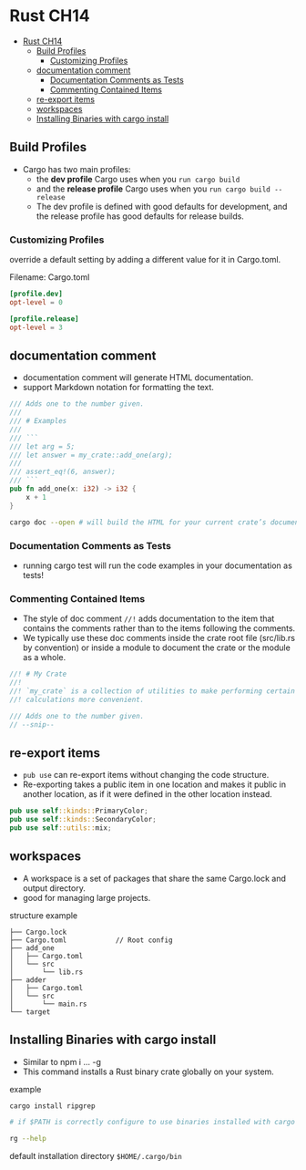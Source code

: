 # Rust CH14

- [Rust CH14](#rust-ch14)
  - [Build Profiles](#build-profiles)
    - [Customizing Profiles](#customizing-profiles)
  - [documentation comment](#documentation-comment)
    - [Documentation Comments as Tests](#documentation-comments-as-tests)
    - [Commenting Contained Items](#commenting-contained-items)
  - [re-export items](#re-export-items)
  - [workspaces](#workspaces)
  - [Installing Binaries with cargo install](#installing-binaries-with-cargo-install)

## Build Profiles

- Cargo has two main profiles: 
  - the **dev profile** Cargo uses when you `run cargo build`
  - and the **release profile** Cargo uses when you `run cargo build --release`
  - The dev profile is defined with good defaults for development, and the release profile has good defaults for release builds.

### Customizing Profiles

override a default setting by adding a different value for it in Cargo.toml.

Filename: Cargo.toml

```toml
[profile.dev]
opt-level = 0

[profile.release]
opt-level = 3
```

## documentation comment

- documentation comment will generate HTML documentation.
- support Markdown notation for formatting the text.

```rust
/// Adds one to the number given.
///
/// # Examples
///
/// ```
/// let arg = 5;
/// let answer = my_crate::add_one(arg);
///
/// assert_eq!(6, answer);
/// ```
pub fn add_one(x: i32) -> i32 {
    x + 1
}
```

```sh
cargo doc --open # will build the HTML for your current crate’s documentation
```

### Documentation Comments as Tests

- running cargo test will run the code examples in your documentation as tests!


### Commenting Contained Items

- The style of doc comment `//!` adds documentation to the item that contains the comments rather than to the items following the comments.
- We typically use these doc comments inside the crate root file (src/lib.rs by convention) or inside a module to document the crate or the module as a whole.

```rust
//! # My Crate
//!
//! `my_crate` is a collection of utilities to make performing certain
//! calculations more convenient.

/// Adds one to the number given.
// --snip--
```

## re-export items

- `pub use` can re-export items without changing the code structure.
- Re-exporting takes a public item in one location and makes it public in another location, as if it were defined in the other location instead.

```rust
pub use self::kinds::PrimaryColor;
pub use self::kinds::SecondaryColor;
pub use self::utils::mix;
```

## workspaces

- A workspace is a set of packages that share the same Cargo.lock and output directory.
- good for managing large projects.

structure example

```text
├── Cargo.lock
├── Cargo.toml            // Root config
├── add_one
│   ├── Cargo.toml
│   └── src
│       └── lib.rs
├── adder
│   ├── Cargo.toml
│   └── src
│       └── main.rs
└── target
```

## Installing Binaries with cargo install

- Similar to npm i ... -g
- This command installs a Rust binary crate globally on your system.

example

```sh
cargo install ripgrep

# if $PATH is correctly configure to use binaries installed with cargo install

rg --help
```

default installation directory `$HOME/.cargo/bin`
